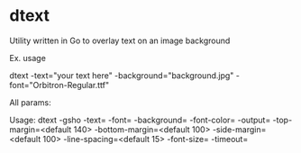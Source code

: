 # dtext

Utility written in Go to overlay text on an image background

Ex. usage

dtext -text="your text here" -background="background.jpg" -font="Orbitron-Regular.ttf" 

All params:

Usage: dtext -gsho -text=<text> -font=<font-path> -background=<background-path> -font-color=<color-name> -output=<output-path> -top-margin=<default 140> -bottom-margin=<default 100> -side-margin=<default 100> -line-spacing=<default 15> -font-size=<to override font size> -timeout=<x seconds>
